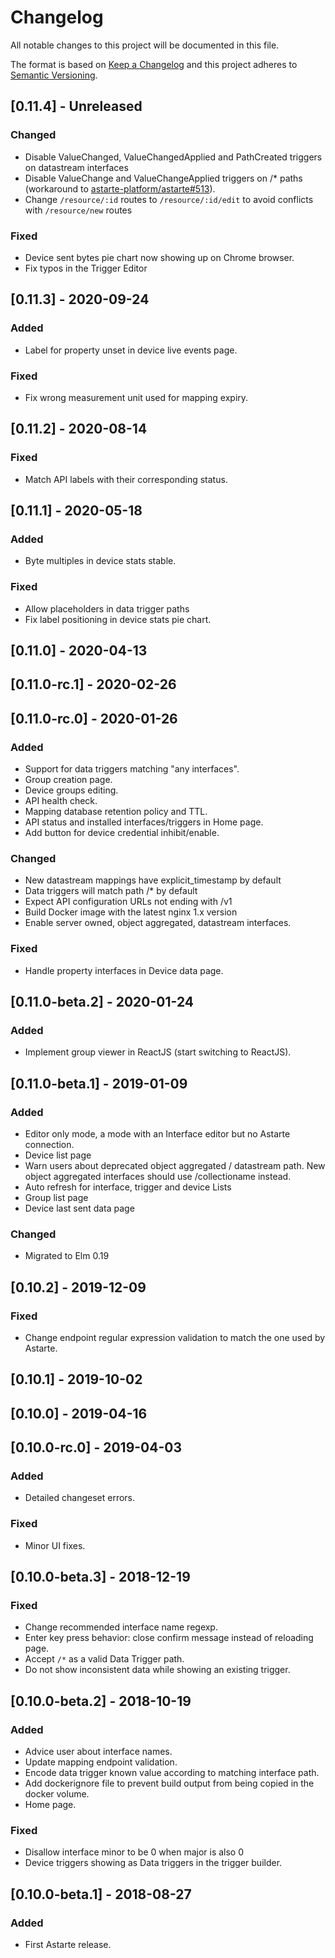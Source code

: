 # Changelog
All notable changes to this project will be documented in this file.

The format is based on [Keep a Changelog](http://keepachangelog.com/en/1.0.0/)
and this project adheres to [Semantic Versioning](http://semver.org/spec/v2.0.0.html).

## [0.11.4] - Unreleased
### Changed
- Disable ValueChanged, ValueChangedApplied and PathCreated triggers
  on datastream interfaces
- Disable ValueChange and ValueChangeApplied triggers on /* paths
  (workaround to [astarte-platform/astarte#513](https://github.com/astarte-platform/astarte/issues/513)).
- Change `/resource/:id` routes to `/resource/:id/edit` to avoid conflicts with `/resource/new` routes
### Fixed
- Device sent bytes pie chart now showing up on Chrome browser.
- Fix typos in the Trigger Editor

## [0.11.3] - 2020-09-24
### Added
- Label for property unset in device live events page.

### Fixed
- Fix wrong measurement unit used for mapping expiry.

## [0.11.2] - 2020-08-14
### Fixed
- Match API labels with their corresponding status.

## [0.11.1] - 2020-05-18
### Added
- Byte multiples in device stats stable.

### Fixed
- Allow placeholders in data trigger paths
- Fix label positioning in device stats pie chart.

## [0.11.0] - 2020-04-13

## [0.11.0-rc.1] - 2020-02-26

## [0.11.0-rc.0] - 2020-01-26
### Added
- Support for data triggers matching "any interfaces".
- Group creation page.
- Device groups editing.
- API health check.
- Mapping database retention policy and TTL.
- API status and installed interfaces/triggers in Home page.
- Add button for device credential inhibit/enable.

### Changed
- New datastream mappings have explicit\_timestamp by default
- Data triggers will match path /* by default
- Expect API configuration URLs not ending with /v1
- Build Docker image with the latest nginx 1.x version
- Enable server owned, object aggregated, datastream interfaces.

### Fixed
- Handle property interfaces in Device data page.

## [0.11.0-beta.2] - 2020-01-24
### Added
- Implement group viewer in ReactJS (start switching to ReactJS).

## [0.11.0-beta.1] - 2019-01-09
### Added
- Editor only mode, a mode with an Interface editor but no Astarte connection.
- Device list page
- Warn users about deprecated object aggregated / datastream path. New object aggregated
  interfaces should use /collectioname instead.
- Auto refresh for interface, trigger and device Lists
- Group list page
- Device last sent data page

### Changed
- Migrated to Elm 0.19

## [0.10.2] - 2019-12-09
### Fixed
- Change endpoint regular expression validation to match the one used by Astarte.

## [0.10.1] - 2019-10-02

## [0.10.0] - 2019-04-16

## [0.10.0-rc.0] - 2019-04-03
### Added
- Detailed changeset errors.

### Fixed
- Minor UI fixes.

## [0.10.0-beta.3] - 2018-12-19
### Fixed
- Change recommended interface name regexp.
- Enter key press behavior: close confirm message instead of reloading page.
- Accept `/*` as a valid Data Trigger path.
- Do not show inconsistent data while showing an existing trigger.

## [0.10.0-beta.2] - 2018-10-19
### Added
- Advice user about interface names.
- Update mapping endpoint validation.
- Encode data trigger known value according to matching interface path.
- Add dockerignore file to prevent build output from being copied in the docker volume.
- Home page.

### Fixed
- Disallow interface minor to be 0 when major is also 0
- Device triggers showing as Data triggers in the trigger builder.

## [0.10.0-beta.1] - 2018-08-27
### Added
- First Astarte release.
